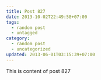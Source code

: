 ```yaml
---
title: Post 827
date: 2013-10-02T22:49:58+07:00
tags:
  - random post
  - untagged
category:
  - random post
  - uncategorized
updated: 2013-06-01T03:15:39+07:00
---
```

This is content of post 827